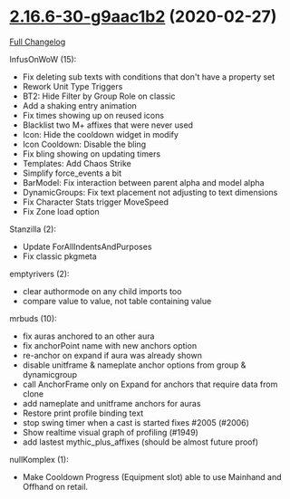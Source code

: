# [2.16.6-30-g9aac1b2](https://github.com/WeakAuras/WeakAuras2/tree/9aac1b27dea9e36d434f7c361943407eb823fac8) (2020-02-27)

[Full Changelog](https://github.com/WeakAuras/WeakAuras2/compare/2.16.6...9aac1b27dea9e36d434f7c361943407eb823fac8)

InfusOnWoW (15):

- Fix deleting sub texts with conditions that don't have a property set
- Rework Unit Type Triggers
- BT2: Hide Filter by Group Role on classic
- Add a shaking entry animation
- Fix times showing up on reused icons
- Blacklist two M+ affixes that were never used
- Icon: Hide the cooldown widget in modify
- Icon Cooldown: Disable the bling
- Fix bling showing on updating timers
- Templates: Add Chaos Strike
- Simplify force_events a bit
- BarModel: Fix interaction between parent alpha and model alpha
- DynamicGroups: Fix text placement not adjusting to text dimensions
- Fix Character Stats trigger MoveSpeed
- Fix Zone load option

Stanzilla (2):

- Update ForAllIndentsAndPurposes
- Fix classic pkgmeta

emptyrivers (2):

- clear authormode on any child imports too
- compare value to value, not table containing value

mrbuds (10):

- fix auras anchored to an other aura
- fix anchorPoint name with new anchors option
- re-anchor on expand if aura was already shown
- disable unitframe & nameplate anchor options from group & dynamicgroup
- call AnchorFrame only on Expand for anchors that require data from clone
- add nameplate and unitframe anchors for auras
- Restore print profile binding text
- stop swing timer when a cast is started fixes #2005 (#2006)
- Show realtime visual graph of profiling (#1949)
- add lastest mythic_plus_affixes (should be almost future proof)

nullKomplex (1):

- Make Cooldown Progress (Equipment slot) able to use Mainhand and Offhand on retail.

